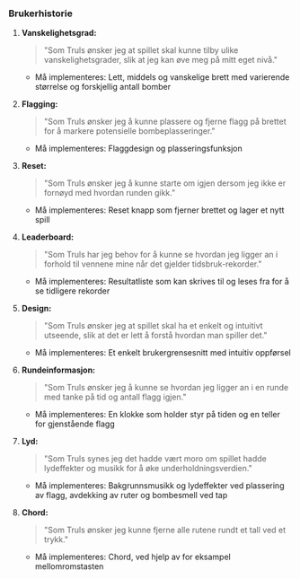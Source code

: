 ### Brukerhistorie

1. **Vanskelighetsgrad:**
   > "Som Truls ønsker jeg at spillet skal kunne tilby ulike vanskelighetsgrader, slik at jeg kan øve meg på mitt eget nivå."
   
   - Må implementeres: Lett, middels og vanskelige brett med varierende størrelse og forskjellig antall bomber

2. **Flagging:**
   > "Som Truls ønsker jeg å kunne plassere og fjerne flagg på brettet for å markere potensielle bombeplasseringer."
   
   - Må implementeres: Flaggdesign og plasseringsfunksjon

3. **Reset:**
   > "Som Truls ønsker jeg å kunne starte om igjen dersom jeg ikke er fornøyd med hvordan runden gikk."
   
   - Må implementeres: Reset knapp som fjerner brettet og lager et nytt spill

4. **Leaderboard:**
   > "Som Truls har jeg behov for å kunne se hvordan jeg ligger an i forhold til vennene mine når det gjelder tidsbruk-rekorder."
   
   - Må implementeres: Resultatliste som kan skrives til og leses fra for å se tidligere rekorder

5. **Design:**
   > "Som Truls ønsker jeg at spillet skal ha et enkelt og intuitivt utseende, slik at det er lett å forstå hvordan man spiller det."
   
   - Må implementeres: Et enkelt brukergrensesnitt med intuitiv oppførsel

6. **Rundeinformasjon:**
   > "Som Truls ønsker jeg å kunne se hvordan jeg ligger an i en runde med tanke på tid og antall flagg igjen."
   
   - Må implementeres: En klokke som holder styr på tiden og en teller for gjenstående flagg

7. **Lyd:**
   > "Som Truls synes jeg det hadde vært moro om spillet hadde lydeffekter og musikk for å øke underholdningsverdien."
   
   - Må implementeres: Bakgrunnsmusikk og lydeffekter ved plassering av flagg, avdekking av ruter og bombesmell ved tap

8. **Chord:**
   > "Som Truls ønsker jeg kunne fjerne alle rutene rundt et tall ved et trykk."
   
   - Må implementeres: Chord, ved hjelp av for eksampel mellomromstasten
